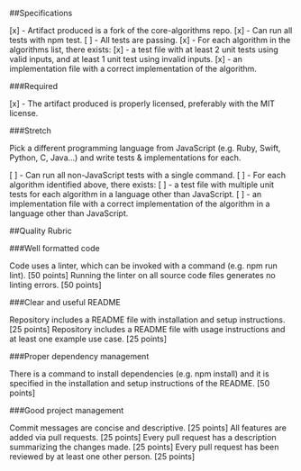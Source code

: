 ##Specifications

 [x] - Artifact produced is a fork of the core-algorithms repo.
 [x] - Can run all tests with npm test.
 [ ] - All tests are passing.
 [x] - For each algorithm in the algorithms list, there exists:
   [x] - a test file with at least 2 unit tests using valid inputs, and at least 1 unit test using invalid inputs.
   [x] - an implementation file with a correct implementation of the algorithm.

###Required

 [x] - The artifact produced is properly licensed, preferably with the MIT license.

###Stretch

Pick a different programming language from JavaScript (e.g. Ruby, Swift, Python, C, Java…) and write tests & implementations for each.

 [ ] - Can run all non-JavaScript tests with a single command.
 [ ] - For each algorithm identified above, there exists:
   [ ] - a test file with multiple unit tests for each algorithm in a language other than JavaScript.
   [ ] - an implementation file with a correct implementation of the algorithm in a language other than JavaScript.

##Quality Rubric

###Well formatted code

Code uses a linter, which can be invoked with a command (e.g. npm run lint). [50 points]
Running the linter on all source code files generates no linting errors. [50 points]

###Clear and useful README

Repository includes a README file with installation and setup instructions. [25 points]
Repository includes a README file with usage instructions and at least one example use case. [25 points]

###Proper dependency management

There is a command to install dependencies (e.g. npm install) and it is specified in the installation and setup instructions of the README. [50 points]

###Good project management

Commit messages are concise and descriptive. [25 points]
All features are added via pull requests. [25 points]
Every pull request has a description summarizing the changes made. [25 points]
Every pull request has been reviewed by at least one other person. [25 points]